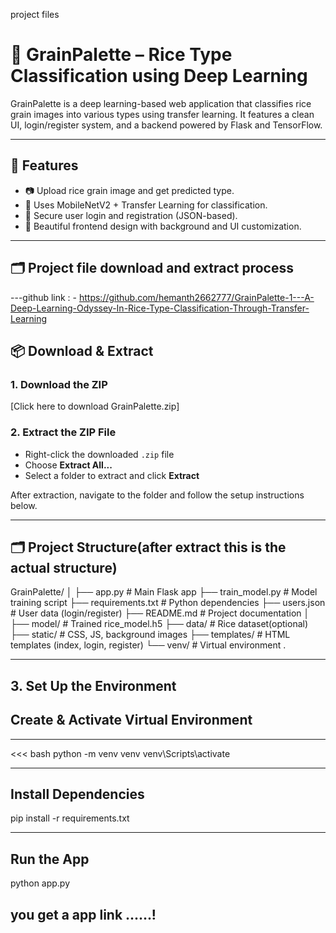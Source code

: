 project files
# 🌾 GrainPalette – Rice Type Classification using Deep Learning

GrainPalette is a deep learning-based web application that classifies rice grain images into various types using transfer learning. It features a clean UI, login/register system, and a backend powered by Flask and TensorFlow.

---

## 🚀 Features

- 📷 Upload rice grain image and get predicted type.
- 🧠 Uses MobileNetV2 + Transfer Learning for classification.
- 🔐 Secure user login and registration (JSON-based).
- 🎨 Beautiful frontend design with background and UI customization.

---


## 🗂️ Project file download and extract process

---github link : - https://github.com/hemanth2662777/GrainPalette-1---A-Deep-Learning-Odyssey-In-Rice-Type-Classification-Through-Transfer-Learning

## 📦 Download & Extract

### 1. Download the ZIP
[Click here to download GrainPalette.zip]
### 2. Extract the ZIP File

- Right-click the downloaded `.zip` file
- Choose **Extract All...**
- Select a folder to extract and click **Extract**

After extraction, navigate to the folder and follow the setup instructions below.

---
## 🗂️ Project Structure(after extract this is the actual structure)

GrainPalette/
│
├── app.py # Main Flask app
├── train_model.py # Model training script
├── requirements.txt # Python dependencies
├── users.json # User data (login/register)
├── README.md # Project documentation
│
├── model/ # Trained rice_model.h5
├── data/ # Rice dataset(optional)
├── static/ # CSS, JS, background images
├── templates/ # HTML templates (index, login, register)
└── venv/ # Virtual environment .

---
## 3. Set Up the Environment

## Create & Activate Virtual Environment

---
<<< bash
python -m venv venv
venv\Scripts\activate

---


## Install Dependencies


pip install -r requirements.txt

---

## Run the App

python app.py

## you get a app link ......!
